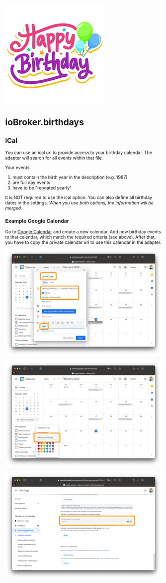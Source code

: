 ![Logo](../../admin/birthdays.png)

# ioBroker.birthdays

## iCal

You can use an ical url to provide access to your birthday calendar. The adapter will search for all events within that file.

Your events

1. must contain the birth year in the description (e.g. 1987)
2. are full day events
3. have to be "repeated yearly"

It is NOT required to use the ical option. You can also define all birthday dates in the settings. *When you use both options, the information will be merged.*

### Example Google Calendar

Go to [Google Calendar](http://calendar.google.com/) and create a new calendar. Add new birthday events to that calendar, which match the required criteria (see above). After that, you have to copy the private calendar url to use this calendar in the adapter.

![iCal New Event Google](./ical-google-new.png)

![iCal Settings Google](./ical-google-settings.png)

![iCal URL Google](./ical-google-url.png)
